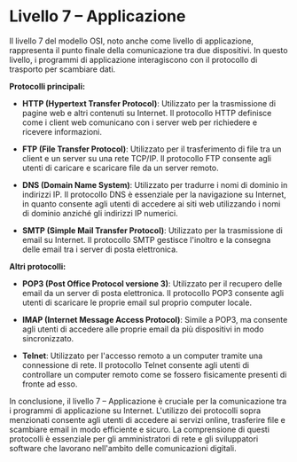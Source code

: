 # Livello 7 – Applicazione

Il livello 7 del modello OSI, noto anche come livello di applicazione, rappresenta il punto finale della comunicazione tra due dispositivi. In questo livello, i programmi di applicazione interagiscono con il protocollo di trasporto per scambiare dati.

**Protocolli principali:**

- **HTTP (Hypertext Transfer Protocol)**: Utilizzato per la trasmissione di pagine web e altri contenuti su Internet. Il protocollo HTTP definisce come i client web comunicano con i server web per richiedere e ricevere informazioni.

- **FTP (File Transfer Protocol)**: Utilizzato per il trasferimento di file tra un client e un server su una rete TCP/IP. Il protocollo FTP consente agli utenti di caricare e scaricare file da un server remoto.

- **DNS (Domain Name System)**: Utilizzato per tradurre i nomi di dominio in indirizzi IP. Il protocollo DNS è essenziale per la navigazione su Internet, in quanto consente agli utenti di accedere ai siti web utilizzando i nomi di dominio anziché gli indirizzi IP numerici.

- **SMTP (Simple Mail Transfer Protocol)**: Utilizzato per la trasmissione di email su Internet. Il protocollo SMTP gestisce l'inoltro e la consegna delle email tra i server di posta elettronica.

**Altri protocolli:**

- **POP3 (Post Office Protocol versione 3)**: Utilizzato per il recupero delle email da un server di posta elettronica. Il protocollo POP3 consente agli utenti di scaricare le proprie email sul proprio computer locale.

- **IMAP (Internet Message Access Protocol)**: Simile a POP3, ma consente agli utenti di accedere alle proprie email da più dispositivi in modo sincronizzato.

- **Telnet**: Utilizzato per l'accesso remoto a un computer tramite una connessione di rete. Il protocollo Telnet consente agli utenti di controllare un computer remoto come se fossero fisicamente presenti di fronte ad esso.

In conclusione, il livello 7 – Applicazione è cruciale per la comunicazione tra i programmi di applicazione su Internet. L'utilizzo dei protocolli sopra menzionati consente agli utenti di accedere ai servizi online, trasferire file e scambiare email in modo efficiente e sicuro. La comprensione di questi protocolli è essenziale per gli amministratori di rete e gli sviluppatori software che lavorano nell'ambito delle comunicazioni digitali.